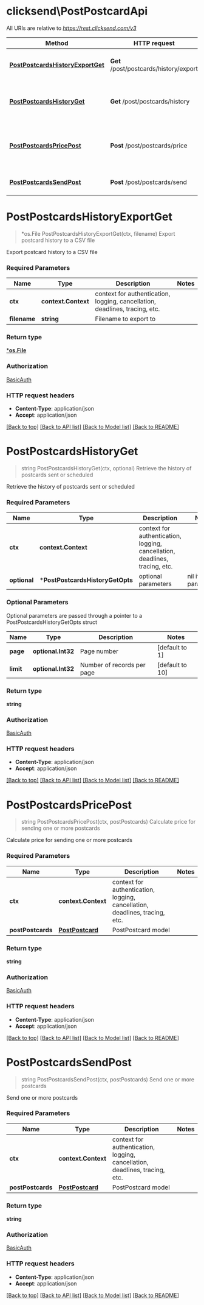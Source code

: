 # clicksend\PostPostcardApi

All URIs are relative to *https://rest.clicksend.com/v3*

Method | HTTP request | Description
------------- | ------------- | -------------
[**PostPostcardsHistoryExportGet**](PostPostcardApi.md#PostPostcardsHistoryExportGet) | **Get** /post/postcards/history/export | Export postcard history to a CSV file
[**PostPostcardsHistoryGet**](PostPostcardApi.md#PostPostcardsHistoryGet) | **Get** /post/postcards/history | Retrieve the history of postcards sent or scheduled
[**PostPostcardsPricePost**](PostPostcardApi.md#PostPostcardsPricePost) | **Post** /post/postcards/price | Calculate price for sending one or more postcards
[**PostPostcardsSendPost**](PostPostcardApi.md#PostPostcardsSendPost) | **Post** /post/postcards/send | Send one or more postcards


# **PostPostcardsHistoryExportGet**
> *os.File PostPostcardsHistoryExportGet(ctx, filename)
Export postcard history to a CSV file

Export postcard history to a CSV file

### Required Parameters

Name | Type | Description  | Notes
------------- | ------------- | ------------- | -------------
 **ctx** | **context.Context** | context for authentication, logging, cancellation, deadlines, tracing, etc.
  **filename** | **string**| Filename to export to | 

### Return type

[***os.File**](*os.File.md)

### Authorization

[BasicAuth](../README.md#BasicAuth)

### HTTP request headers

 - **Content-Type**: application/json
 - **Accept**: application/json

[[Back to top]](#) [[Back to API list]](../README.md#documentation-for-api-endpoints) [[Back to Model list]](../README.md#documentation-for-models) [[Back to README]](../README.md)

# **PostPostcardsHistoryGet**
> string PostPostcardsHistoryGet(ctx, optional)
Retrieve the history of postcards sent or scheduled

Retrieve the history of postcards sent or scheduled

### Required Parameters

Name | Type | Description  | Notes
------------- | ------------- | ------------- | -------------
 **ctx** | **context.Context** | context for authentication, logging, cancellation, deadlines, tracing, etc.
 **optional** | ***PostPostcardsHistoryGetOpts** | optional parameters | nil if no parameters

### Optional Parameters
Optional parameters are passed through a pointer to a PostPostcardsHistoryGetOpts struct

Name | Type | Description  | Notes
------------- | ------------- | ------------- | -------------
 **page** | **optional.Int32**| Page number | [default to 1]
 **limit** | **optional.Int32**| Number of records per page | [default to 10]

### Return type

**string**

### Authorization

[BasicAuth](../README.md#BasicAuth)

### HTTP request headers

 - **Content-Type**: application/json
 - **Accept**: application/json

[[Back to top]](#) [[Back to API list]](../README.md#documentation-for-api-endpoints) [[Back to Model list]](../README.md#documentation-for-models) [[Back to README]](../README.md)

# **PostPostcardsPricePost**
> string PostPostcardsPricePost(ctx, postPostcards)
Calculate price for sending one or more postcards

Calculate price for sending one or more postcards

### Required Parameters

Name | Type | Description  | Notes
------------- | ------------- | ------------- | -------------
 **ctx** | **context.Context** | context for authentication, logging, cancellation, deadlines, tracing, etc.
  **postPostcards** | [**PostPostcard**](PostPostcard.md)| PostPostcard model | 

### Return type

**string**

### Authorization

[BasicAuth](../README.md#BasicAuth)

### HTTP request headers

 - **Content-Type**: application/json
 - **Accept**: application/json

[[Back to top]](#) [[Back to API list]](../README.md#documentation-for-api-endpoints) [[Back to Model list]](../README.md#documentation-for-models) [[Back to README]](../README.md)

# **PostPostcardsSendPost**
> string PostPostcardsSendPost(ctx, postPostcards)
Send one or more postcards

Send one or more postcards

### Required Parameters

Name | Type | Description  | Notes
------------- | ------------- | ------------- | -------------
 **ctx** | **context.Context** | context for authentication, logging, cancellation, deadlines, tracing, etc.
  **postPostcards** | [**PostPostcard**](PostPostcard.md)| PostPostcard model | 

### Return type

**string**

### Authorization

[BasicAuth](../README.md#BasicAuth)

### HTTP request headers

 - **Content-Type**: application/json
 - **Accept**: application/json

[[Back to top]](#) [[Back to API list]](../README.md#documentation-for-api-endpoints) [[Back to Model list]](../README.md#documentation-for-models) [[Back to README]](../README.md)

